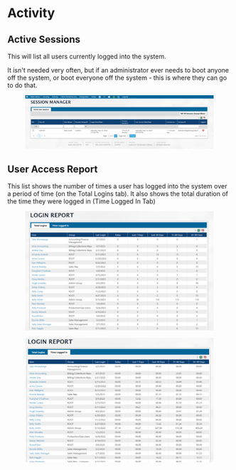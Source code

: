 # Activity

## Active Sessions

This will list all users currently logged into the system.

It isn't needed very often, but if an administrator ever needs to boot anyone off the system, or boot everyone off the system - this is where they can go to do that.

<figure><img src="../../.gitbook/assets/image (640).png" alt=""><figcaption></figcaption></figure>

## User Access Report

This list shows the number of times a user has logged into the system over a period of time (on the Total Logins tab). It also shows the total duration of the time they were logged in (Time Logged In Tab)

<figure><img src="../../.gitbook/assets/image (1082).png" alt=""><figcaption></figcaption></figure>

<figure><img src="../../.gitbook/assets/image (1559).png" alt=""><figcaption></figcaption></figure>
